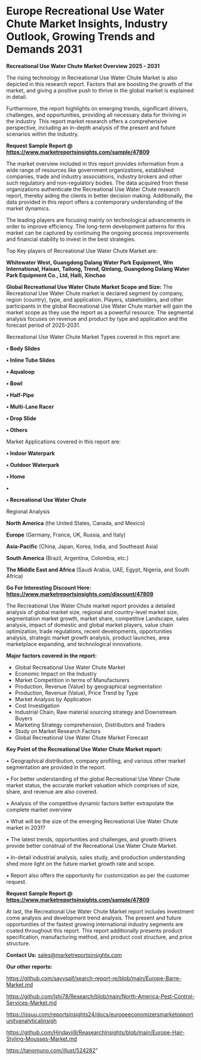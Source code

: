 # Europe Recreational Use Water Chute Market Insights, Industry Outlook, Growing Trends and Demands 2031

<Strong> Recreational Use Water Chute Market Overview 2025 - 2031</strong>

The rising technology in Recreational Use Water Chute Market is also depicted in this research report. Factors that are boosting the growth of the market, and giving a positive push to thrive in the global market is explained in detail.

Furthermore, the report highlights on emerging trends, significant drivers, challenges, and opportunities, providing all necessary data for thriving in the industry. This report market research offers a comprehensive perspective, including an in-depth analysis of the present and future scenarios within the industry.

<strong>Request Sample Report @ <a href=https://www.marketreportsinsights.com/sample/47809>https://www.marketreportsinsights.com/sample/47809</a></strong>

The market overview included in this report provides information from a wide range of resources like government organizations, established companies, trade and industry associations, industry brokers and other such regulatory and non-regulatory bodies. The data acquired from these organizations authenticate the Recreational Use Water Chute research report, thereby aiding the clients in better decision making. Additionally, the data provided in this report offers a contemporary understanding of the market dynamics.

The leading players are focusing mainly on technological advancements in order to improve efficiency. The long-term development patterns for this market can be captured by continuing the ongoing process improvements and financial stability to invest in the best strategies.

Top Key players of Recreational Use Water Chute Market are:

<strong>Whitewater West, Guangdong Dalang Water Park Equipment, Wm International, Haisan, Tailong, Trend, Qinlang, Guangdong Dalang Water Park Equipment Co., Ltd, Haili, Xinchao</strong>

<strong><b>Global Recreational Use Water Chute Market Scope and Size:</b></strong>
The Recreational Use Water Chute market is declared segment by company, region (country), type, and application. Players, stakeholders, and other participants in the global Recreational Use Water Chute market will gain the market scope as they use the report as a powerful resource. The segmental analysis focuses on revenue and product by type and application and the forecast period of 2025-2031.

Recreational Use Water Chute Market Types covered in this report are:

<strong>•  Body Slides

•  Inline Tube Slides

•  Aqualoop

•  Bowl

•  Half-Pipe

•  Multi-Lane Racer

•  Drop Slide

•  Others</strong>

Market Applications covered in this report are:

<strong>•  Indoor Waterpark

•  Outdoor Waterpark

•  Home

•  

•  Recreational Use Water Chute</strong> 

Regional Analysis

<strong>North America</strong> (the United States, Canada, and Mexico)

<strong>Europe</strong> (Germany, France, UK, Russia, and Italy)

<strong>Asia-Pacific</strong> (China, Japan, Korea, India, and Southeast Asia)

<strong>South America</strong> (Brazil, Argentina, Colombia, etc.)

<strong>The Middle East and Africa</strong> (Saudi Arabia, UAE, Egypt, Nigeria, and South Africa)

<strong>Go For Interesting Discount Here: <a href=https://www.marketreportsinsights.com/discount/47809>https://www.marketreportsinsights.com/discount/47809</a></strong>

The Recreational Use Water Chute market report provides a detailed analysis of global market size, regional and country-level market size, segmentation market growth, market share, competitive Landscape, sales analysis, impact of domestic and global market players, value chain optimization, trade regulations, recent developments, opportunities analysis, strategic market growth analysis, product launches, area marketplace expanding, and technological innovations.

<strong><b>Major factors covered in the report:</b></strong>
<ul>
  <li>Global Recreational Use Water Chute Market </li>
  <li>Economic Impact on the Industry</li>
  <li>Market Competition in terms of Manufacturers</li>
  <li>Production, Revenue (Value) by geographical segmentation</li>
  <li>Production, Revenue (Value), Price Trend by Type</li>
  <li>Market Analysis by Application</li>
  <li>Cost Investigation</li>
  <li>Industrial Chain, Raw material sourcing strategy and Downstream Buyers</li>
  <li>Marketing Strategy comprehension, Distributors and Traders</li>
  <li>Study on Market Research Factors</li>
  <li>Global Recreational Use Water Chute Market Forecast</li>
</ul>

<strong><b>Key Point of the Recreational Use Water Chute Market report:</b></strong>

• Geographical distribution, company profiling, and various other market segmentation are provided in the report.

• For better understanding of the global Recreational Use Water Chute market status, the accurate market valuation which comprises of size, share, and revenue are also covered.

• Analysis of the competitive dynamic factors better extrapolate the complete market overview

• What will be the size of the emerging Recreational Use Water Chute market in 2031?

• The latest trends, opportunities and challenges, and growth drivers provide better construal of the Recreational Use Water Chute Market.

• In-detail industrial analysis, sales study, and production understanding shed more light on the future market growth rate and scope.

• Report also offers the opportunity for customization as per the customer request.

<strong>Request Sample Report @ <a href=https://www.marketreportsinsights.com/sample/47809>https://www.marketreportsinsights.com/sample/47809</a></strong>

At last, the Recreational Use Water Chute Market report includes investment come analysis and development trend analysis. The present and future opportunities of the fastest growing international industry segments are coated throughout this report. This report additionally presents product specification, manufacturing method, and product cost structure, and price structure.

<strong>Contact Us:</strong>
sales@marketreportsinsights.com

<strong>Our other reports:</strong>

<a href=https://github.com/sayysaif/search-report-re/blob/main/Europe-Barre-Market.md>https://github.com/sayysaif/search-report-re/blob/main/Europe-Barre-Market.md</a>

<a href=https://github.com/Ishi78/Research/blob/main/North-America-Pest-Control-Services-Market.md>https://github.com/Ishi78/Research/blob/main/North-America-Pest-Control-Services-Market.md</a>

<a href=https://issuu.com/reportsinsights24/docs/europeeconomizersmarketopportunityanalyticalinsigh>https://issuu.com/reportsinsights24/docs/europeeconomizersmarketopportunityanalyticalinsigh</a>

<a href=https://github.com/Hindavii9/ReasearchInsights/blob/main/Europe-Hair-Styling-Mousses-Market.md>https://github.com/Hindavii9/ReasearchInsights/blob/main/Europe-Hair-Styling-Mousses-Market.md</a>

<a href=https://tanomuno.com/illust/524282>https://tanomuno.com/illust/524282</a>"
